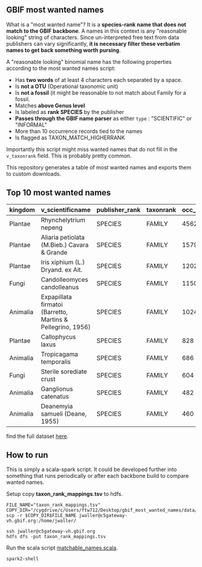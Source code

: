 ## GBIF most wanted names

What is a "most wanted name"? It is a **species-rank name that does not match to the GBIF backbone**. A names in this context is any "reasonable looking" string of characters. Since un-interpreted free text from data publishers can vary significantly, **it is necessary filter these verbatim names to get back something worth pursing**. 

A "reasonable looking" binomial name has the following properties according to the most wanted names script: 

* Has **two words** of at least 4 characters each separated by a space. 
* Is **not a OTU** (Operational taxonomic unit) 
* Is **not a fossil** (it might be reasonable to not match about Family for a fossil. 
* Matches **above Genus level**
* Is labeled as **rank SPECIES** by the publisher 
* **Passes through the GBIF name parser** as either `type` : "SCIENTIFIC" or "INFORMAL"
* More than 10 occurrence records tied to the names 
* Is flagged as TAXON_MATCH_HIGHERRANK

Importantly this script might miss wanted names that do not fill in the  `v_taxonrank` field. This is probably pretty common.

This repository generates a table of most wanted names and exports them to custom downloads. 

## Top 10 most wanted names 

| kingdom  | v_scientificname                                            | publisher_rank | taxonrank | occ_count | n_dataset | n_publisher |
| -------- | ----------------------------------------------------------- | -------------- | --------- | --------- | --------- | ----------- |
| Plantae  | Rhynchelytrium nepeng                                       | SPECIES        | FAMILY    | 4562      | 2         | 1           |
| Plantae  | Aliaria petiolata (M.Bieb.) Cavara & Grande                 | SPECIES        | FAMILY    | 1579      | 3         | 1           |
| Plantae  | Iris xiphium (L.) Dryand. ex Ait.                           | SPECIES        | FAMILY    | 1202      | 2         | 1           |
| Fungi    | Candolleomyces candolleanus                                 | SPECIES        | FAMILY    | 1150      | 1         | 1           |
| Animalia | Expapillata firmatoi (Barretto, Martins & Pellegrino, 1956) | SPECIES        | FAMILY    | 1024      | 1         | 1           |
| Plantae  | Callophycus laxus                                           | SPECIES        | FAMILY    | 828       | 5         | 5           |
| Animalia | Tropicagama temporalis                                      | SPECIES        | FAMILY    | 686       | 3         | 3           |
| Fungi    | Sterile sorediate crust                                     | SPECIES        | FAMILY    | 604       | 1         | 1           |
| Animalia | Ganglionus catenatus                                        | SPECIES        | FAMILY    | 482       | 2         | 2           |
| Animalia | Deanemyia samueli (Deane, 1955)                             | SPECIES        | FAMILY    | 460       | 1         | 1           |

find the full dataset [here](http://download.gbif.org/custom_download/jwaller/gbif_most_wanted_names.tsv).

## How to run

This is simply a scala-spark script. It could be developed further into something that runs periodically or after each backbone build to compare wanted names. 

Setup copy **taxon_rank_mappings.tsv** to hdfs. 

```shell
FILE_NAME="taxon_rank_mappings.tsv" 
COPY_DIR="/cygdrive/c/Users/ftw712/Desktop/gbif_most_wanted_names/data/"
scp -r $COPY_DIR$FILE_NAME jwaller@c5gateway-vh.gbif.org:/home/jwaller/

ssh jwaller@c5gateway-vh.gbif.org
hdfs dfs -put taxon_rank_mappings.tsv
```

Run the scala script [matchable_names.scala](https://github.com/jhnwllr/gbif_most_wanted_names/blob/master/scala/matchable_names.scala).

```shell
spark2-shell
```











